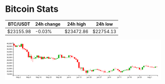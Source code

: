 # Bitcoin Stats

BTC/USDT|24h change|24h high|24h low|
|---|---|---|---|
|$23155.98|-0.03%|$23472.86|$22754.13|

<img src="./chart.svg">
